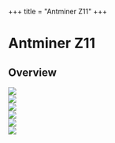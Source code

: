 +++
title = "Antminer Z11"
+++

# Antminer Z11

## Overview

<img src="/Bitmain-Antminer-Z11-Overview-1.jpg">
<br>
<img src="/Bitmain-Antminer-Z11-Overview-2.jpg">
<br>
<img src="/Bitmain-Antminer-Z11-Overview-3.jpg">
<br>
<img src="/Bitmain-Antminer-Z11-Overview-4.jpg">
<br>
<img src="/Bitmain-Antminer-Z11-Overview-5.jpg">
<br>
<img src="/Bitmain-Antminer-Z11-Overview-6.jpg">
